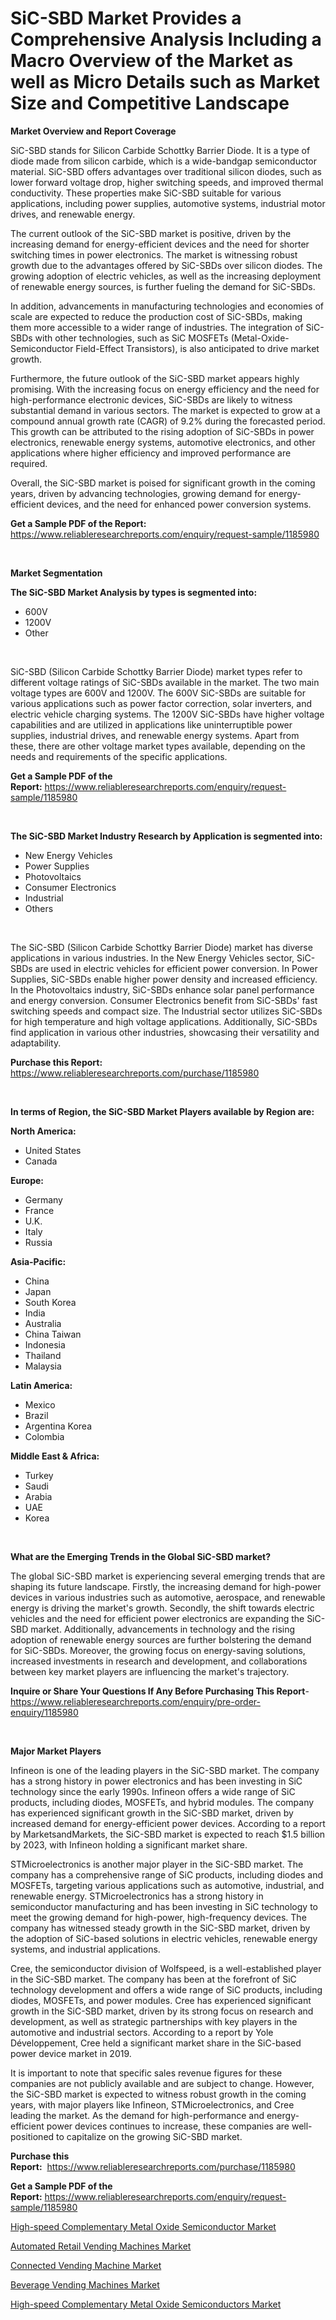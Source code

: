 <p><h1>SiC-SBD Market Provides a Comprehensive Analysis Including a Macro Overview of the Market as well as Micro Details such as Market Size and Competitive Landscape</h1></p><p><strong>Market Overview and Report Coverage</strong></p>
<p><p>SiC-SBD stands for Silicon Carbide Schottky Barrier Diode. It is a type of diode made from silicon carbide, which is a wide-bandgap semiconductor material. SiC-SBD offers advantages over traditional silicon diodes, such as lower forward voltage drop, higher switching speeds, and improved thermal conductivity. These properties make SiC-SBD suitable for various applications, including power supplies, automotive systems, industrial motor drives, and renewable energy.</p><p>The current outlook of the SiC-SBD market is positive, driven by the increasing demand for energy-efficient devices and the need for shorter switching times in power electronics. The market is witnessing robust growth due to the advantages offered by SiC-SBDs over silicon diodes. The growing adoption of electric vehicles, as well as the increasing deployment of renewable energy sources, is further fueling the demand for SiC-SBDs.</p><p>In addition, advancements in manufacturing technologies and economies of scale are expected to reduce the production cost of SiC-SBDs, making them more accessible to a wider range of industries. The integration of SiC-SBDs with other technologies, such as SiC MOSFETs (Metal-Oxide-Semiconductor Field-Effect Transistors), is also anticipated to drive market growth.</p><p>Furthermore, the future outlook of the SiC-SBD market appears highly promising. With the increasing focus on energy efficiency and the need for high-performance electronic devices, SiC-SBDs are likely to witness substantial demand in various sectors. The market is expected to grow at a compound annual growth rate (CAGR) of 9.2% during the forecasted period. This growth can be attributed to the rising adoption of SiC-SBDs in power electronics, renewable energy systems, automotive electronics, and other applications where higher efficiency and improved performance are required.</p><p>Overall, the SiC-SBD market is poised for significant growth in the coming years, driven by advancing technologies, growing demand for energy-efficient devices, and the need for enhanced power conversion systems.</p></p>
<p><strong>Get a Sample PDF of the Report:</strong> <a href="https://www.reliableresearchreports.com/enquiry/request-sample/1185980">https://www.reliableresearchreports.com/enquiry/request-sample/1185980</a></p>
<p>&nbsp;</p>
<p><strong>Market Segmentation</strong></p>
<p><strong>The SiC-SBD Market Analysis by types is segmented into:</strong></p>
<p><ul><li>600V</li><li>1200V</li><li>Other</li></ul></p>
<p>&nbsp;</p>
<p><p>SiC-SBD (Silicon Carbide Schottky Barrier Diode) market types refer to different voltage ratings of SiC-SBDs available in the market. The two main voltage types are 600V and 1200V. The 600V SiC-SBDs are suitable for various applications such as power factor correction, solar inverters, and electric vehicle charging systems. The 1200V SiC-SBDs have higher voltage capabilities and are utilized in applications like uninterruptible power supplies, industrial drives, and renewable energy systems. Apart from these, there are other voltage market types available, depending on the needs and requirements of the specific applications.</p></p>
<p><strong>Get a Sample PDF of the Report:</strong>&nbsp;<a href="https://www.reliableresearchreports.com/enquiry/request-sample/1185980">https://www.reliableresearchreports.com/enquiry/request-sample/1185980</a></p>
<p>&nbsp;</p>
<p><strong>The SiC-SBD Market Industry Research by Application is segmented into:</strong></p>
<p><ul><li>New Energy Vehicles</li><li>Power Supplies</li><li>Photovoltaics</li><li>Consumer Electronics</li><li>Industrial</li><li>Others</li></ul></p>
<p>&nbsp;</p>
<p><p>The SiC-SBD (Silicon Carbide Schottky Barrier Diode) market has diverse applications in various industries. In the New Energy Vehicles sector, SiC-SBDs are used in electric vehicles for efficient power conversion. In Power Supplies, SiC-SBDs enable higher power density and increased efficiency. In the Photovoltaics industry, SiC-SBDs enhance solar panel performance and energy conversion. Consumer Electronics benefit from SiC-SBDs' fast switching speeds and compact size. The Industrial sector utilizes SiC-SBDs for high temperature and high voltage applications. Additionally, SiC-SBDs find application in various other industries, showcasing their versatility and adaptability.</p></p>
<p><strong>Purchase this Report:</strong>&nbsp; <a href="https://www.reliableresearchreports.com/purchase/1185980">https://www.reliableresearchreports.com/purchase/1185980</a></p>
<p>&nbsp;</p>
<p><strong>In terms of Region, the SiC-SBD Market Players available by Region are:</strong></p>
<p>
    <p> <strong> North America: </strong>
        <ul>
            <li>United States</li>
            <li>Canada</li>
        </ul>
        </p> 
    <p> <strong> Europe: </strong>
        <ul>
            <li>Germany</li>
            <li>France</li>
            <li>U.K.</li>
            <li>Italy</li>
            <li>Russia</li>
        </ul>
        </p> 
    <p> <strong> Asia-Pacific: </strong>
        <ul>
            <li>China</li>
            <li>Japan</li>
            <li>South Korea</li>
            <li>India</li>
            <li>Australia</li>
            <li>China Taiwan</li>
            <li>Indonesia</li>
            <li>Thailand</li>
            <li>Malaysia</li>
        </ul>
        </p> 
    <p> <strong> Latin America: </strong>
        <ul>
            <li>Mexico</li>
            <li>Brazil</li>
            <li>Argentina Korea</li>
            <li>Colombia</li>
        </ul>
        </p> 
    <p> <strong> Middle East & Africa: </strong>
        <ul>
            <li>Turkey</li>
            <li>Saudi</li>
            <li>Arabia</li>
            <li>UAE</li>
            <li>Korea</li>
        </ul>
    </p>
    </p>
<p>&nbsp;</p>
<p><strong>What are the Emerging Trends in the Global SiC-SBD market?</strong></p>
<p><p>The global SiC-SBD market is experiencing several emerging trends that are shaping its future landscape. Firstly, the increasing demand for high-power devices in various industries such as automotive, aerospace, and renewable energy is driving the market's growth. Secondly, the shift towards electric vehicles and the need for efficient power electronics are expanding the SiC-SBD market. Additionally, advancements in technology and the rising adoption of renewable energy sources are further bolstering the demand for SiC-SBDs. Moreover, the growing focus on energy-saving solutions, increased investments in research and development, and collaborations between key market players are influencing the market's trajectory.</p></p>
<p><strong>Inquire or Share Your Questions If Any Before Purchasing This Report</strong>- <a href="https://www.reliableresearchreports.com/enquiry/pre-order-enquiry/1185980">https://www.reliableresearchreports.com/enquiry/pre-order-enquiry/1185980</a></p>
<p>&nbsp;</p>
<p><strong>Major Market Players</strong></p>
<p><p>Infineon is one of the leading players in the SiC-SBD market. The company has a strong history in power electronics and has been investing in SiC technology since the early 1990s. Infineon offers a wide range of SiC products, including diodes, MOSFETs, and hybrid modules. The company has experienced significant growth in the SiC-SBD market, driven by increased demand for energy-efficient power devices. According to a report by MarketsandMarkets, the SiC-SBD market is expected to reach $1.5 billion by 2023, with Infineon holding a significant market share.</p><p>STMicroelectronics is another major player in the SiC-SBD market. The company has a comprehensive range of SiC products, including diodes and MOSFETs, targeting various applications such as automotive, industrial, and renewable energy. STMicroelectronics has a strong history in semiconductor manufacturing and has been investing in SiC technology to meet the growing demand for high-power, high-frequency devices. The company has witnessed steady growth in the SiC-SBD market, driven by the adoption of SiC-based solutions in electric vehicles, renewable energy systems, and industrial applications.</p><p>Cree, the semiconductor division of Wolfspeed, is a well-established player in the SiC-SBD market. The company has been at the forefront of SiC technology development and offers a wide range of SiC products, including diodes, MOSFETs, and power modules. Cree has experienced significant growth in the SiC-SBD market, driven by its strong focus on research and development, as well as strategic partnerships with key players in the automotive and industrial sectors. According to a report by Yole Développement, Cree held a significant market share in the SiC-based power device market in 2019.</p><p>It is important to note that specific sales revenue figures for these companies are not publicly available and are subject to change. However, the SiC-SBD market is expected to witness robust growth in the coming years, with major players like Infineon, STMicroelectronics, and Cree leading the market. As the demand for high-performance and energy-efficient power devices continues to increase, these companies are well-positioned to capitalize on the growing SiC-SBD market.</p></p>
<p><strong>Purchase this Report:</strong>&nbsp;&nbsp;<a href="https://www.reliableresearchreports.com/purchase/1185980">https://www.reliableresearchreports.com/purchase/1185980</a></p>
<p></p>
<p><strong>Get a Sample PDF of the Report:</strong>&nbsp;<a href="https://www.reliableresearchreports.com/enquiry/request-sample/1185980">https://www.reliableresearchreports.com/enquiry/request-sample/1185980</a></p>
<p><p><a href="https://medium.com/@malliekozey2023/high-speed-complementary-metal-oxide-semiconductor-market-size-cagr-trends-2024-2030-4c33f3419390">High-speed Complementary Metal Oxide Semiconductor Market</a></p><p><a href="https://medium.com/@coltruecker/analyzing-automated-retail-vending-machines-market-global-industry-perspective-and-forecast-2023-83169dec944a">Automated Retail Vending Machines Market</a></p><p><a href="https://medium.com/@mskylatoy/connected-vending-machine-market-trends-and-market-analysis-forecasted-for-period-2023-2030-b49c3d75097c">Connected Vending Machine Market</a></p><p><a href="https://medium.com/@jackyhammes/beverage-vending-machines-market-insights-into-market-cagr-market-trends-and-growth-strategies-1ca3558a5e19">Beverage Vending Machines Market</a></p><p><a href="https://medium.com/@darbyledner/high-speed-complementary-metal-oxide-semiconductors-market-focuses-on-market-share-size-and-7a852bd0fb07">High-speed Complementary Metal Oxide Semiconductors Market</a></p></p>